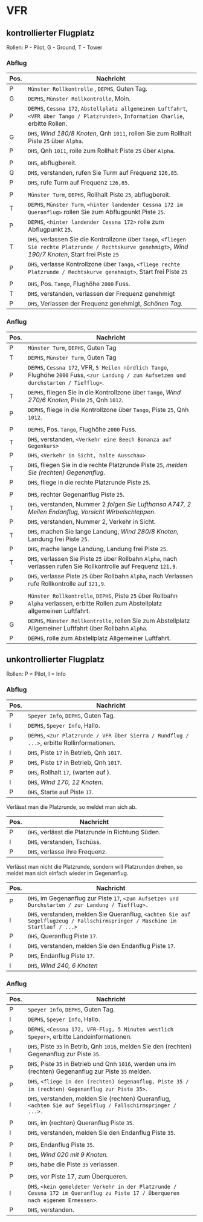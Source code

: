 # VFR

## kontrollierter Flugplatz

Rollen: P - Pilot, G - Ground, T - Tower

### Abflug
| Pos. | Nachricht                                                                                                                                                 |
|------|-----------------------------------------------------------------------------------------------------------------------------------------------------------|
| P    | `Münster Rollkontrolle` , `DEPHS`, Guten Tag.                                                                                                             |
| G    | `DEPHS`, `Münster Rollkontrolle`, Moin.                                                                                                                   |
| P    | `DEPHS`, `Cessna 172`, `Abstellplatz allgemeinen Luftfahrt`, `<VFR über Tango / Platzrunden>`, `Information Charlie`, erbitte Rollen.                     |
| G    | `DHS`, *Wind 180/8 Knoten*, Qnh `1011`, rollen Sie zum Rollhalt Piste `25` über `Alpha`.                                                                  |
| P    | `DHS`, Qnh `1011`, rolle zum Rollhalt Piste `25` über `Alpha`.                                                                                            |
|      |                                                                                                                                                           |
| P    | `DHS`, abflugbereit.                                                                                                                                      |
| G    | `DHS`, verstanden, rufen Sie Turm auf Frequenz `126,85`.                                                                                                  |
| P    | `DHS`, rufe Turm auf Frequenz `126,85`.                                                                                                                   |
|      |                                                                                                                                                           |
| P    | `Münster Turm`, `DEPHS`, Rollhalt Piste `25`, abflugbereit.                                                                                               |
| T    | `DEPHS`, `Münster Turm`, `<hinter landender Cessna 172 im Queranflug>` rollen Sie zum Abflugpunkt Piste `25`.                                             |
| P    | `DEPHS`, `<hinter landender Cessna 172>` rolle zum Abflugpunkt `25`.                                                                                      |
| T    | `DHS`, verlassen Sie die Kontrollzone über `Tango`, `<fliegen Sie rechte Platzrunde / Rechtskurve genehmigt>`, *Wind 190/7 Knoten*, Start frei Piste `25` |
| P    | `DHS`, verlasse Kontrollzone über `Tango`, `<fliege rechte Platzrunde / Rechtskurve genehmigt>`, Start frei Piste `25`                                    |
|      |                                                                                                                                                           |
| P    | `DHS`, Pos. `Tango`, Flughöhe `2000` Fuss.                                                                                                                |
| T    | `DHS`, verstanden, verlassen der Frequenz genehmigt                                                                                                       |
| P    | `DHS`, Verlassen der Frequenz genehmigt, *Schönen Tag.*                                                                                                   |

### Anflug

| Pos. | Nachricht                                                                                                                                 |
|------|-------------------------------------------------------------------------------------------------------------------------------------------|
| P    | `Münster Turm`, `DEPHS`, Guten Tag                                                                                                        |
| T    | `DEPHS`, `Münster Turm`, Guten Tag                                                                                                        |
| P    | `DEPHS`, `Cessna 172`, VFR, `5 Meilen nördlich Tango`, Flughöhe `2000` Fuss, `<zur Landung / zum Aufsetzen und durchstarten / Tiefflug>`. |
| T    | `DEPHS`, fliegen Sie in die Kontrollzone über `Tango`, *Wind 270/6 Knoten*, Piste `25`, Qnh `1012`.                                       |
| P    | `DEPHS`, fliege in die Kontrollzone über `Tango`, Piste `25`, Qnh `1012`.                                                                 |
|      |                                                                                                                                           |
| P    | `DEPHS`, Pos. `Tango`, Flughöhe `2000` Fuss.                                                                                              |
| T    | `DHS`, verstanden, `<Verkehr eine Beech Bonanza auf Gegenkurs>`                                                                           |
| P    | `DHS`, `<Verkehr in Sicht, halte Ausschau>`                                                                                               |
| T    | `DHS`, fliegen Sie in die rechte Platzrunde Piste `25`, *melden Sie (rechten) Gegenanflug*.                                               |
| P    | `DHS`, fliege in die rechte Platzrunde Piste `25`.                                                                                        |
|      |                                                                                                                                           |
| P    | `DHS`, rechter Gegenanflug Piste `25`.                                                                                                    |
| T    | `DHS`, verstanden, Nummer 2 *folgen Sie Lufthansa A747, 2 Meilen Endanflug, Vorsicht Wirbelschleppen*.                                    |
| P    | `DHS`, verstanden, Nummer 2, Verkehr in Sicht.                                                                                            |
| T    | `DHS`, machen Sie lange Landung, *Wind 280/8 Knoten*, Landung frei Piste `25`.                                                            |
| P    | `DHS`, mache lange Landung, Landung frei Piste `25`.                                                                                      |
| T    | `DHS`, verlassen Sie Piste `25` über Rollbahn `Alpha`, nach verlassen rufen Sie Rollkontrolle auf Frequenz `121,9`.                       |
| P    | `DHS`, verlasse Piste `25` über Rollbahn `Alpha`, nach Verlassen rufe Rollkontrolle auf `121,9`.                                          |
|      |                                                                                                                                           |
| P    | `Münster Rollkontrolle`, `DEPHS`, Piste `25` über Rollbahn `Alpha` verlassen, erbitte Rollen zum Abstellplatz allgemeinen Luftfahrt.      |
| G    | `DEPHS`, `Münster Rollkontrolle`, rollen Sie zum Abstellplatz Allgemeiner Luftfahrt über Rollbahn `Alpha`.                                |
| P    | `DEPHS`, rolle zum Abstellplatz Allgemeiner Luftfahrt.                                                                                    |

## unkontrollierter Flugplatz

Rollen: P = Pilot, I = Info

### Abflug
| Pos. | Nachricht                                                                                  |
|------|--------------------------------------------------------------------------------------------|
| P    | `Speyer Info`, `DEPHS`, Guten Tag.                                                         |
| I    | `DEPHS`, `Speyer Info`, Hallo.                                                             |
| P    | `DEPHS`, `<zur Platzrunde / VFR über Sierra / Rundflug / ...>`, erbitte Rollinformationen. |
| I    | `DHS`, Piste `17` in Betrieb, Qnh `1017`.                                                  |
| P    | `DHS`, Piste `17` in Betrieb, Qnh `1017`.                                                  |
| P    | `DHS`, Rollhalt `17`, (warten auf ).                                                       |
| I    | `DHS`, *Wind 170, 12 Knoten*.                                                              |
| P    | `DHS`, Starte auf Piste `17`.                                                              |

Verlässt man die Platzrunde, so meldet man sich ab.

| Pos. | Nachricht                                         |
|------|---------------------------------------------------|
| P    | `DHS`, verlässt die Platzrunde in Richtung Süden. |
| I    | `DHS`, verstanden, Tschüss.                       |
| P    | `DHS`, verlasse ihre Frequenz.                    |

Verlässt man nicht die Platzrunde, sondern will Platzrunden drehen, so meldet man sich einfach wieder im Gegenanflug.

| Pos. | Nachricht                                                                                                                     |
|------|-------------------------------------------------------------------------------------------------------------------------------|
| P    | `DHS`, im Gegenanflug zur Piste `17`, `<zum Aufsetzen und Durchstarten / zur Landung / Tiefflug>.`                            |
| I    | `DHS`, verstanden, melden Sie Queranflug, `<achten Sie auf Segelflugzeug / Fallschirmspringer / Maschine im Startlauf / ...>` |
| P    | `DHS`, Queranflug Piste `17`.                                                                                                 |
| I    | `DHS`, verstanden, melden Sie den Endanflug Piste `17`.                                                                       |
| P    | `DHS`, Endanflug Piste `17`.                                                                                                  |
| I    | `DHS`, *Wind 240, 6 Knoten*                                                                                                   |



### Anflug
| Pos. | Nachricht                                                                                                                       |
|------|---------------------------------------------------------------------------------------------------------------------------------|
| P    | `Speyer Info`, `DEPHS`, Guten Tag.                                                                                              |
| I    | `DEPHS`, `Speyer Info`, Hallo.                                                                                                  |
| P    | `DEPHS`, `<Cessna 172, VFR-Flug, 5 Minuten westlich Speyer>`, erbitte Landeinformationen.                                       |
| I    | `DHS`, Piste `35` in Betrib, Qnh `1016`, melden Sie den (rechten) Gegenanflug zur Piste `35`.                                   |
| P    | `DHS`, Piste `35` in Betrieb und Qnh `1016`, werden uns im (rechten) Gegenanflug zur Piste `35` melden.                         |
| P    | `DHS`, `<fliege in den (rechten) Gegenanflug, Piste 35 / im (rechten) Gegenanflug zur Piste 35>`.                               |
| I    | `DHS`, verstanden, melden Sie (rechten) Queranflug, `<achten Sie auf Segelflug / Fallschirmspringer / ...>.`                    |
|      |                                                                                                                                 |
| P    | `DHS`, im (rechten) Queranflug Piste `35`.                                                                                      |
| I    | `DHS`, verstanden, melden Sie den Endanflug Piste `35`.                                                                         |
|      |                                                                                                                                 |
| P    | `DHS`, Endanflug Piste `35`.                                                                                                    |
| I    | `DHS`, *Wind 020 mit 9 Knoten.*                                                                                                 |
| P    | `DHS`, habe die Piste `35` verlassen.                                                                                           |
|      |                                                                                                                                 |
| P    | `DHS`, vor Piste 17, zum Überqueren.                                                                                            |
| I    | `DHS`, `<kein gemeldeter Verkehr in der Platzrunde / Cessna 172 im Queranflug zu Piste 17 / Überqueren nach eigenem Ermessen>`. |
| P    | `DHS`, verstanden.                                                                                                              |